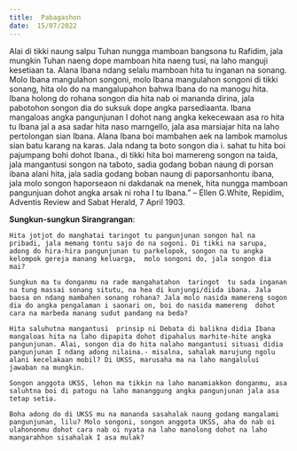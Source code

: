 ```yaml
---
title:  Pabagashon
date:  15/07/2022
---
```


Alai di tikki naung salpu Tuhan nungga mamboan bangsona tu Rafidim, jala mungkin Tuhan naeng dope mamboan hita naeng tusi, na laho manguji kesetiaan ta. Alana Ibana ndang selalu mamboan hita tu inganan na sonang. Molo Ibana mangulahon songoni, molo Ibana mangulahon songoni di tikki sonang, hita olo do na mangalupahon bahwa Ibana do na manogu  hita. Ibana holong do rohana songon dia hita nab oi mananda dirina, jala pabotohon songon dia do suksuk dope angka parsediaanta. Ibana mangaloas  angka pangunjunan I dohot nang  angka kekecewaan  asa ro hita tu Ibana jal a asa sadar hita naso marngello, jala asa marsiajar hita na laho pertolongan sian Ibana. Alana Ibana boi mambahen aek na lambok mamolus sian batu karang na karas. Jala ndang  ta boto songon dia i. sahat tu hita boi pajumpang bohi dohot Ibana., di tikki hita boi mamereng songon na taida, jala mangantusi songon na taboto, sadia godang  boban naung di porsan ibana alani hita, jala sadia godang boban naung di paporsanhontu ibana, jala molo songon haporseaon ni dakdanak na menek, hita nungga mamboan pangunjuan dohot angka arsak ni roha I tu Ibana.” – Ellen G.White, Repidim, Adventis Review and Sabat Herald, 7 April 1903.

**Sungkun-sungkun Sirangrangan**:

`Hita jotjot do manghatai taringot tu pangunjunan songon hal na pribadi, jala memang tontu sajo do na sogoni. Di tikki na sarupa, adong do hira-hira pangunjunan tu parkelopok, songon na tu angka kelompok gereja manang keluarga,  molo songoni do, jala songon dia mai?`

`Sungkun ma tu donganmu na rade mangahatahon  taringot  tu sada inganan na tung massai sonang situtu, na hea di kunjungi/diida ibana. Jala baosa on ndang mambahen sonang rohana? Jala molo nasida mamereng sogon dia do angka pengalaman i saonari on, boi do nasida mamereng  dohot  cara na marbeda manang sudut pandang na beda?`

`Hita saluhutna mangantusi  prinsip ni Debata di balikna didia Ibana mangaloas hita na laho dipapita dohot dipahalus marhite-hite angka pangunjunan. Alai, songon dia do hita nalaho mangantusi situasi didia pangunjunan I ndang adong nilaina.- misalna, sahalak marujung ngolu alani kecelakaan mobil? Di UKSS, marusaha ma na laho mangalului jawaban na mungkin.`

`Songon anggota UKSS, lehon ma tikkin na laho manamiakkon donganmu, asa saluhtna boi di patogu na laho mananggung angka pangunjunan jala asa tetap setia.`

`Boha adong do di UKSS mu na mananda sasahalak naung godang mangalami pangunjunan, lilu? Molo songoni, songon anggota UKSS, aha do nab oi ulahononmu dohot cara nab oi nyata na laho manolong dohot na laho mangarahhon sisahalak I asa mulak?`